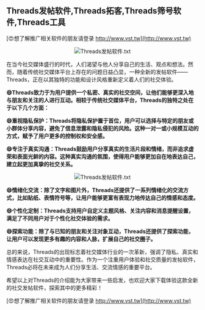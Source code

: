 ## **Threads发帖软件,Threads拓客,Threads筛号软件,Threads工具**

[😍想了解推广相关软件的朋友请登录 http://www.vst.tw](http://www.vst.tw)

 <center><img src="https://vst.tw/MP4/tuiguang/png/2.png" alt="Threads发帖软件.txt"></center>

在当今社交媒体盛行的时代，人们渴望与他人分享自己的生活、观点和想法。然而，随着传统社交媒体平台上存在的问题日益凸显，一种全新的发帖软件——Threads，正在以其独特的功能和设计风格重新定义着人们的社交体验。

**😄Threads致力于为用户提供一个私密、真实的社交空间，让他们能够更深入地与朋友和关注的人进行互动。相较于传统社交媒体平台，Threads的独特之处在于以下几个方面：**

**😄重视隐私保护：Threads将隐私保护置于首位，用户可以选择与特定的朋友或小群体分享内容，避免了信息泄露和隐私侵犯的风险。这种一对一或小规模互动的方式，赋予了用户更多的控制权和安全感。**

**😄专注于真实沟通：Threads鼓励用户分享真实的生活片段和情绪，而非追求虚荣和表面光鲜的内容。这种真实沟通的氛围，使得用户能够更加自在地表达自己，建立起更加真挚的社交关系。**

 <center><img src="https://vst.tw/MP4/tuiguang/png/4.png" alt="Threads发帖软件.txt"></center>

**😄情绪化交流：除了文字和图片外，Threads还提供了一系列情绪化的交流方式，比如贴纸、表情符号等，让用户能够更富有表现力地传达自己的情感和态度。**

**😄个性化定制：Threads支持用户自定义主题风格、关注内容和消息提醒设置，满足了不同用户对于个性化社交体验的需求。**

**😄探索功能：除了与已知的朋友和关注对象互动，Threads还提供了探索功能，让用户可以发现更多有趣的内容和人脉，扩展自己的社交圈子。**

总的来说，Threads的出现标志着社交媒体行业的一次革新，强调了隐私、真实和情感表达在社交互动中的重要性。作为一个注重用户体验和社交质量的发帖软件，Threads必将在未来成为人们分享生活、交流情感的重要平台。

希望以上对Threads的介绍能为大家带来一些启发，也欢迎大家下载体验这款全新的社交发帖软件，探索其中的更多精彩！

[😍想了解推广相关软件的朋友请登录 http://www.vst.tw](http://www.vst.tw)



